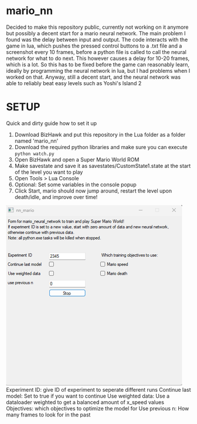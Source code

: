 # mario_nn

Decided to make this repository public, currently not working on it anymore but possibly a decent start for a mario neural network.
The main problem I found was the delay between input and output. 
The code interacts with the game in lua, which pushes the pressed control buttons to a .txt file and a screenshot every 10 frames, before a python file is called to call the neural network for what to do next.
This however causes a delay for 10-20 frames, which is a lot.
So this has to be fixed before the game can reasonably learn, ideally by programming the neural network in lua, but I had problems when I worked on that.
Anyway, still a decent start, and the neural network was able to reliably beat easy levels such as Yoshi's Island 2

# SETUP

Quick and dirty guide how to set it up

1. Download BizHawk and put this repository in the Lua folder as a folder named 'mario_nn' 
2. Download the required python libraries and make sure you can execute `python watch.py`
3. Open BizHawk and open a Super Mario World ROM
4. Make savestate and save it as savestates/CustomState1.state at the start of the level you want to play
5. Open Tools > Lua Console
6. Optional: Set some variables in the console popup
7. Click Start, mario should now jump around, restart the level upon death/idle, and improve over time!

![screenshot of the popup](Media/popup%20screenshot.png?raw=True)
Experiment ID: give ID of experiment to seperate different runs
Continue last model: Set to true if you want to continue
Use weighted data: Use a dataloader weighted to get a balanced amount of x_speed values
Objectives: which objectives to optimize the model for
Use previous n: How many frames to look for in the past
